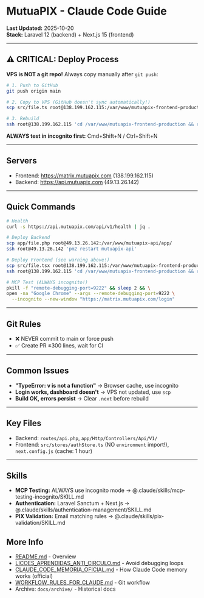 # MutuaPIX - Claude Code Guide

**Last Updated:** 2025-10-20  
**Stack:** Laravel 12 (backend) + Next.js 15 (frontend)

---

## ⚠️ CRITICAL: Deploy Process

**VPS is NOT a git repo!** Always copy manually after `git push`:

```bash
# 1. Push to GitHub
git push origin main

# 2. Copy to VPS (GitHub doesn't sync automatically!)
scp src/file.ts root@138.199.162.115:/var/www/mutuapix-frontend-production/src/

# 3. Rebuild
ssh root@138.199.162.115 'cd /var/www/mutuapix-frontend-production && rm -rf .next && npm run build && pm2 restart mutuapix-frontend'
```

**ALWAYS test in incognito first:** Cmd+Shift+N / Ctrl+Shift+N

---

## Servers

- Frontend: https://matrix.mutuapix.com (138.199.162.115)
- Backend: https://api.mutuapix.com (49.13.26.142)

---

## Quick Commands

```bash
# Health
curl -s https://api.mutuapix.com/api/v1/health | jq .

# Deploy Backend
scp app/file.php root@49.13.26.142:/var/www/mutuapix-api/app/
ssh root@49.13.26.142 'pm2 restart mutuapix-api'

# Deploy Frontend (see warning above!)
scp src/file.tsx root@138.199.162.115:/var/www/mutuapix-frontend-production/src/
ssh root@138.199.162.115 'cd /var/www/mutuapix-frontend-production && rm -rf .next && npm run build && pm2 restart mutuapix-frontend'

# MCP Test (ALWAYS incognito!)
pkill -f "remote-debugging-port=9222" && sleep 2 && \
open -na "Google Chrome" --args --remote-debugging-port=9222 \
  --incognito --new-window "https://matrix.mutuapix.com/login"
```

---

## Git Rules

- ❌ NEVER commit to main or force push  
- ✅ Create PR ≤300 lines, wait for CI

---

## Common Issues

- **"TypeError: v is not a function"** → Browser cache, use incognito
- **Login works, dashboard doesn't** → VPS not updated, use `scp`
- **Build OK, errors persist** → Clear `.next` before rebuild

---

## Key Files

- Backend: `routes/api.php`, `app/Http/Controllers/Api/V1/`
- Frontend: `src/stores/authStore.ts` (NO `environment` import!), `next.config.js` (cache: 1 hour)

---

## Skills

- **MCP Testing:** ALWAYS use incognito mode → @.claude/skills/mcp-testing-incognito/SKILL.md
- **Authentication:** Laravel Sanctum + Next.js → @.claude/skills/authentication-management/SKILL.md
- **PIX Validation:** Email matching rules → @.claude/skills/pix-validation/SKILL.md

## More Info

- [README.md](README.md) - Overview
- [LICOES_APRENDIDAS_ANTI_CIRCULO.md](LICOES_APRENDIDAS_ANTI_CIRCULO.md) - Avoid debugging loops
- [CLAUDE_CODE_MEMORIA_OFICIAL.md](CLAUDE_CODE_MEMORIA_OFICIAL.md) - How Claude Code memory works (official)
- [WORKFLOW_RULES_FOR_CLAUDE.md](WORKFLOW_RULES_FOR_CLAUDE.md) - Git workflow
- Archive: `docs/archive/` - Historical docs
